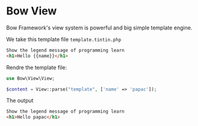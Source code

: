# Bow View

Bow Framework's view system is powerful and big simple template engine.

We take this template file `template.tintin.php`

```html
Show the legend message of programming learn
<h1>Hello {{name}}</h1>
```

Rendre the template file:

```php
use Bow\View\View;

$content = View::parse("template", ['name' => 'papac']);
```

The output

```html
Show the legend message of programming learn
<h1>Hello papac</h1>
```

